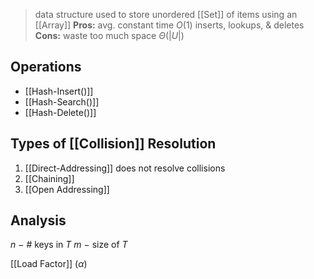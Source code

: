 >data structure used to store unordered [[Set]] of items using an [[Array]] 
>	**Pros:**  avg. constant time $O(1)$ inserts, lookups, & deletes
>	**Cons:** waste too much space $\Theta(|U|)$ 

## Operations
- [[Hash-Insert()]]
- [[Hash-Search()]]
- [[Hash-Delete()]] 

## Types of [[Collision]] Resolution
1) [[Direct-Addressing]] 
	does not resolve collisions
2) [[Chaining]] 
3) [[Open Addressing]] 

## Analysis
$n$ $-$ # keys in $T$ 
$m$ $-$ size of $T$ 

[[Load Factor]] ($\alpha$) 

